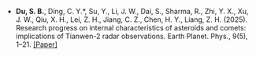 - <strong>Du, S. B.</strong>, Ding, C. Y.*, Su, Y., Li, J. W., Dai, S., Sharma, R., Zhi, Y. X., Xu, J. W., Qiu, X. H., Lei, Z. H., Jiang, C. Z., Chen, H. Y., Liang, Z. H. (2025). Research progress on internal characteristics of asteroids and comets: implications of Tianwen-2 radar observations. Earth Planet. Phys., 9(5), 1–21. [[Paper]](http://doi.org/10.26464/epp2025023)
